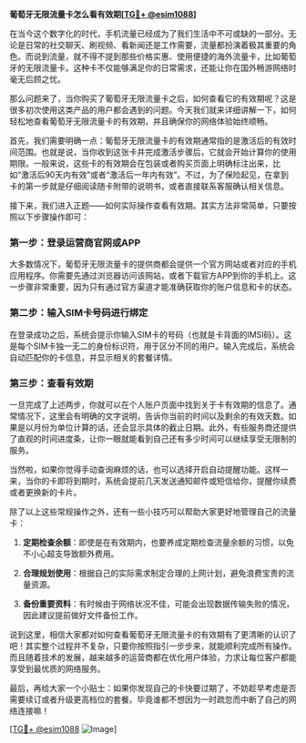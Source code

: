 **葡萄牙无限流量卡怎么看有效期[[TG💪+ @esim1088](https://t.me/s/esim1088)]**

在当今这个数字化的时代，手机流量已经成为了我们生活中不可或缺的一部分。无论是日常的社交聊天、刷视频、看新闻还是工作需要，流量都扮演着极其重要的角色。而说到流量，就不得不提到那些价格实惠、使用便捷的海外流量卡，比如葡萄牙的无限流量卡。这种卡不仅能够满足你的日常需求，还能让你在国外畅游网络时毫无后顾之忧。

那么问题来了，当你购买了葡萄牙无限流量卡之后，如何查看它的有效期呢？这是很多初次使用这类产品的用户都会遇到的问题。今天我们就来详细讲解一下，如何轻松地查看葡萄牙无限流量卡的有效期，并且确保你的网络体验始终顺畅。

首先，我们需要明确一点：葡萄牙无限流量卡的有效期通常指的是激活后的有效时间范围。也就是说，当你收到这张卡并完成激活步骤后，它就会开始计算你的使用期限。一般来说，这些卡的有效期会在包装或者购买页面上明确标注出来，比如“激活后90天内有效”或者“激活后一年内有效”。不过，为了保险起见，在拿到卡的第一步就是仔细阅读随卡附带的说明书，或者直接联系客服确认相关信息。

接下来，我们进入正题——如何实际操作查看有效期。其实方法非常简单，只要按照以下步骤操作即可：

### **第一步：登录运营商官网或APP**
大多数情况下，葡萄牙无限流量卡的提供商都会提供一个官方网站或者对应的手机应用程序。你需要先通过浏览器访问该网站，或者下载官方APP到你的手机上。这一步骤非常重要，因为只有通过官方渠道才能准确获取你的账户信息和卡的状态。

### **第二步：输入SIM卡号码进行绑定**
在登录成功之后，系统会提示你输入SIM卡的号码（也就是卡背面的IMSI码）。这是每个SIM卡独一无二的身份标识符，用于区分不同的用户。输入完成后，系统会自动匹配你的卡信息，并显示相关的套餐详情。

### **第三步：查看有效期**
一旦完成了上述两步，你就可以在个人账户页面中找到关于卡有效期的信息了。通常情况下，这里会有明确的文字说明，告诉你当前的时间以及剩余的有效天数。如果是以月份为单位计算的话，还会显示具体的截止日期。此外，有些服务商还提供了直观的时间进度条，让你一眼就能看到自己还有多少时间可以继续享受无限制的服务。

当然啦，如果你觉得手动查询麻烦的话，也可以选择开启自动提醒功能。这样一来，当你的卡即将到期时，系统会提前几天发送通知邮件或短信给你，提醒你续费或者更换新的卡片。

除了以上这些常规操作之外，还有一些小技巧可以帮助大家更好地管理自己的流量卡：

1. **定期检查余额**：即使是在有效期内，也要养成定期检查流量余额的习惯，以免不小心超支导致额外费用。
   
2. **合理规划使用**：根据自己的实际需求制定合理的上网计划，避免浪费宝贵的流量资源。

3. **备份重要资料**：有时候由于网络状况不佳，可能会出现数据传输失败的情况，因此建议提前做好文件备份工作。

说到这里，相信大家都对如何查看葡萄牙无限流量卡的有效期有了更清晰的认识了吧！其实整个过程并不复杂，只要你按照指引一步步来，就能顺利完成所有操作。而且随着技术的发展，越来越多的运营商都在优化用户体验，力求让每位客户都能享受到最优质的网络服务。

最后，再给大家一个小贴士：如果你发现自己的卡快要过期了，不妨趁早考虑是否需要续订或者升级更高档位的套餐。毕竟谁都不想因为一时疏忽而中断了自己的网络连接嘛！

[[TG💪+ @esim1088](https://t.me/s/esim1088) ![Image](https://i.postimg.cc/4NQfJmqS/Snipaste-2025-05-13-00-14-12.png)]